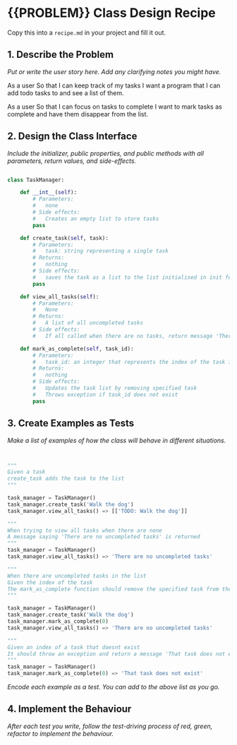 # {{PROBLEM}} Class Design Recipe

Copy this into a `recipe.md` in your project and fill it out.

## 1. Describe the Problem

_Put or write the user story here. Add any clarifying notes you might have._

As a user
So that I can keep track of my tasks
I want a program that I can add todo tasks to and see a list of them.

As a user
So that I can focus on tasks to complete
I want to mark tasks as complete and have them disappear from the list.

## 2. Design the Class Interface

_Include the initializer, public properties, and public methods with all parameters, return values, and side-effects._

```python

class TaskManager:

    def __int__(self):
        # Parameters:
        #   none
        # Side effects:
        #   Creates an empty list to store tasks
        pass

    def create_task(self, task):
        # Parameters:
        #   task: string representing a single task
        # Returns:
        #   nothing
        # Side effects:
        #   saves the task as a list to the list initialised in init function
        pass

    def view_all_tasks(self):
        # Parameters:
        #   None
        # Returns:
        #   A list of all uncompleted tasks
        # Side effects: 
        #   If all called when there are no tasks, return message 'There are no uncompleted tasks'

    def mark_as_complete(self, task_id):
        # Parameters:
        #   task_id: an integer that represents the index of the task in the list
        # Returns:
        #   nothing
        # Side effects:
        #   Updates the task list by removing specified task
        #   Throws exception if task_id does not exist
        pass


```

## 3. Create Examples as Tests

_Make a list of examples of how the class will behave in different situations._

``` python


"""
Given a task
create_task adds the task to the list
"""

task_manager = TaskManager()
task_manager.create_task('Walk the dog')
task_manager.view_all_tasks() => [['TODO: Walk the dog']]

"""
When trying to view all tasks when there are none
A message saying 'There are no uncompleted tasks' is returned
"""
task_manager = TaskManager()
task_manager.view_all_tasks() => 'There are no uncompleted tasks'

"""
When there are uncompleted tasks in the list
Given the index of the task
The mark_as_complete function should remove the specified task from the list
"""

task_manager = TaskManager()
task_manager.create_task('Walk the dog')
task_manager.mark_as_complete(0)
task_manager.view_all_tasks() => 'There are no uncompleted tasks'

"""
Given an index of a task that doesnt exist
It should throw an exception and return a message 'That task does not exist'
"""
task_manager = TaskManager()
task_manager.mark_as_complete(0) => 'That task does not exist'

```

_Encode each example as a test. You can add to the above list as you go._

## 4. Implement the Behaviour

_After each test you write, follow the test-driving process of red, green, refactor to implement the behaviour._

<!-- wowowowo -->
